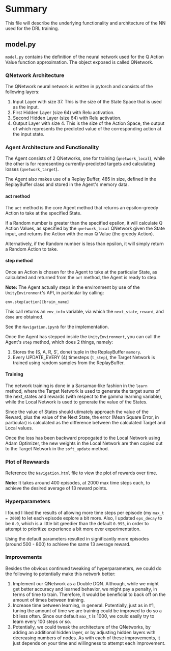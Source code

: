 # Summary
This file will describe the underlying functionality and architecture of the NN used for the DRL training.

## model.py
`model.py` contains the definition of the neural network used for the Q Action Value function approximation. The object exposed is called QNetwork.

### QNetwork Architecture
The QNetwork neural network is written in pytorch and consists of the following layers:
1. Input Layer with size 37. This is the size of the State Space that is used as the input.
2. First Hidden Layer (size 64) with Relu activation.
3. Second Hidden Layer (size 64) with Relu activation.
4. Output Layer with size 4. This is the size of the Action Space, the output of which represents the predicted value of the corresponding action at the input state.

### Agent Architecture and Functionality
The Agent consists of 2 QNetworks, one for training (`qnetwork_local`), while the other is for representing currently-predicted targets and calculating losses (`qnetwork_target`).

The Agent also makes use of a Replay Buffer, 485 in size, defined in the ReplayBuffer class and stored in the Agent's memory data.

#### act method
The `act` method is the core Agent method that returns an epsilon-greedy Action to take at the specified State. 

If a Random number is greater than the specified epsilon, it will calculate Q Action Values, as specified by the `qnetwork_local` QNetwork given the State input, and returns the Action with the max Q Value (the greedy Action).

Alternatively, if the Random number is less than epsilon, it will simply return a Random Action to take.

#### step method
Once an Action is chosen for the Agent to take at the particular State, as calculated and returned from the `act` method, the Agent is ready to step.

**Note:** The Agent actually steps in the environment by use of the `UnityEnvironment`'s API, in particular by calling:
```
env.step(action)[brain_name]
```

This call returns an `env_info` variable, via which the `next_state`, `reward`, and `done` are obtained.

See the `Navigation.ipynb` for the implementation.

Once the Agent has stepped inside the `UnityEnvironment`, you can call the Agent's `step` method, which does 2 things, namely:
1. Stores the (S, A, R, S′, done) tuple in the ReplayBuffer `memory`.
2. Every UPDATE_EVERY (4) timesteps (`t_step`), the Target Network is trained using random samples from the ReplayBuffer.

#### Training
The network training is done in a Sarsamax-like fashion in the `learn` method, where the Target Network is used to generate the target sums of the next_states and rewards (with respect to the gamma learning variable), while the Local Network is used to generate the value of the States.

Since the value of States should utimately approach the value of the Reward, plus the value of the Next State, the error (Mean Square Error, in particular) is calculated as the difference between the calculated Target and Local values.

Once the loss has been backward propogated to the Local Network using Adam Optimizer, the new weights in the Local Network are then copied out to the Target Network in the `soft_update` method.

### Plot of Rewwards
Reference the `Navigation.html` file to view the plot of rewards over time.

**Note:** It takes around 400 episodes, at 2000 max time steps each, to achieve the desired average of 13 reward points.

### Hyperparameters
I found I liked the results of allowing more time steps per episode (my `max_t = 2000`) to let each episode explore a bit more. Also, I updated `eps_decay` to be `0.9`, which is a little bit greedier than the default `0.995`, in order to attempt to prioritize experience a bit more over experimentation.

Using the default parameters resulted in significantly more episodes (around 500 - 800) to achieve the same 13 average reward.

### Improvements
Besides the obvious continued tweaking of hyperparameters, we could do the following to potentially make this network better:
1. Implement our QNetwork as a Double DQN. Although, while we might get better accuracy and learned behavior, we might pay a penalty, in terms of time to train. Therefore, it would be beneficial to back off on the amount of times between training.
2. Increase time between learning, in general. Potentially, just as in #1, tuning the amount of time we are training could be improved to do so a bit less often. Since our default `max_t` is 1000, we could easily try to learn every 100 steps or so.
3. Potentially, we could tweak the architecture of the QNetworks, by adding an additional hidden layer, or by adjusting hidden layers with decreasing numbers of nodes. As with each of these improvements, it just depends on your time and willingness to attempt each improvement.
